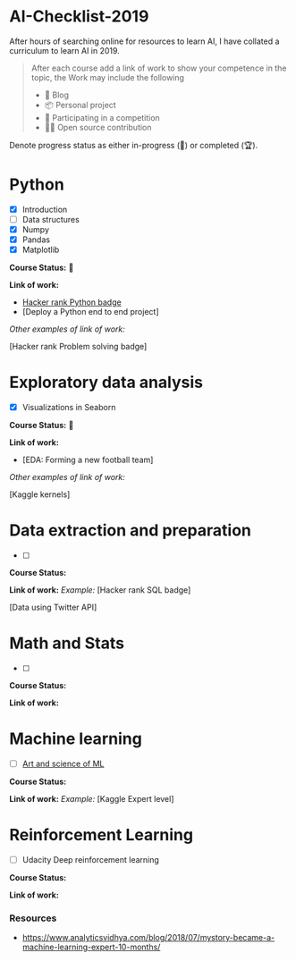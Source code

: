 # AI-Checklist-2019

After hours of searching online for resources to learn AI, I have collated a curriculum to learn AI in 2019. 

> After each course add a link of work to show your competence in the topic, the Work may include the following
>
> - 📑 Blog 
> - 📦 Personal project
> - 🐇 Participating in a competition
> - 👨‍💻 Open source contribution



Denote progress status as either in-progress (:running:) or completed (:trophy:).

# Python 

- [X] Introduction
- [ ] Data structures
- [x] Numpy
- [x] Pandas
- [x] Matplotlib

**Course Status:** :running:

**Link of work:**

- [Hacker rank Python badge](https://www.hackerrank.com/qwertypsv)
- [Deploy a Python end to end project]

*Other examples of link of work:*

[Hacker rank Problem solving badge] 



# Exploratory data analysis 

- [x] Visualizations in Seaborn
  

**Course Status:** :running:

**Link of work:**

- [EDA: Forming a new football team]

*Other examples of link of work:*

[Kaggle kernels] 



# Data extraction and preparation

- [ ] 

**Course Status:**

**Link of work:**
*Example:* [Hacker rank SQL badge]

[Data using Twitter API]



# Math and Stats 

- [ ] 

**Course Status:**

**Link of work:**



# Machine learning 

- [ ] [Art and science of ML](https://www.coursera.org/learn/art-science-ml)

**Course Status:**

**Link of work:**
*Example:* [Kaggle Expert level]



# Reinforcement Learning

- [ ] Udacity Deep reinforcement learning

**Course Status:**

**Link of work:**



### Resources

- <https://www.analyticsvidhya.com/blog/2018/07/mystory-became-a-machine-learning-expert-10-months/>